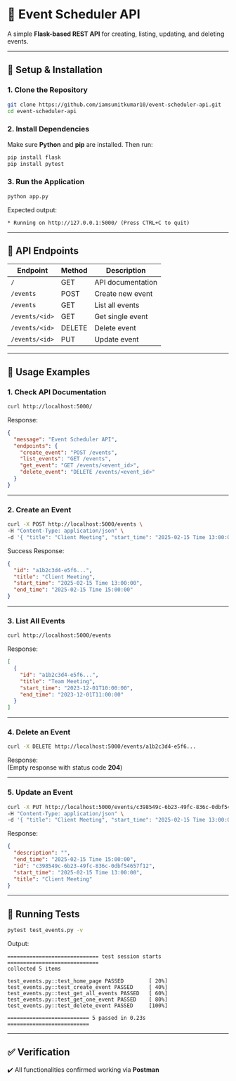 # 📅 Event Scheduler API

A simple **Flask-based REST API** for creating, listing, updating, and deleting events.

---

## 🚀 Setup & Installation

### 1. Clone the Repository
```bash
git clone https://github.com/iamsumitkumar10/event-scheduler-api.git
cd event-scheduler-api
```

### 2. Install Dependencies  
Make sure **Python** and **pip** are installed. Then run:
```bash
pip install flask
pip install pytest
```

### 3. Run the Application
```bash
python app.py
```
Expected output:
```
* Running on http://127.0.0.1:5000/ (Press CTRL+C to quit)
```

---

## 📌 API Endpoints

| Endpoint         | Method | Description        |
|------------------|--------|--------------------|
| `/`              | GET    | API documentation |
| `/events`        | POST   | Create new event  |
| `/events`        | GET    | List all events   |
| `/events/<id>`   | GET    | Get single event  |
| `/events/<id>`   | DELETE | Delete event      |
| `/events/<id>`   | PUT    | Update event      |

---

## 🔎 Usage Examples

### 1. Check API Documentation
```bash
curl http://localhost:5000/
```
Response:
```json
{
  "message": "Event Scheduler API",
  "endpoints": {
    "create_event": "POST /events",
    "list_events": "GET /events",
    "get_event": "GET /events/<event_id>",
    "delete_event": "DELETE /events/<event_id>"
  }
}
```

---

### 2. Create an Event
```bash
curl -X POST http://localhost:5000/events \
-H "Content-Type: application/json" \
-d '{ "title": "Client Meeting", "start_time": "2025-02-15 Time 13:00:00", "end_time": "2025-02-15 Time 15:00:00" }'
```
Success Response:
```json
{
  "id": "a1b2c3d4-e5f6...",
  "title": "Client Meeting",
  "start_time": "2025-02-15 Time 13:00:00",
  "end_time": "2025-02-15 Time 15:00:00"
}
```

---

### 3. List All Events
```bash
curl http://localhost:5000/events
```
Response:
```json
[
  {
    "id": "a1b2c3d4-e5f6...",
    "title": "Team Meeting",
    "start_time": "2023-12-01T10:00:00",
    "end_time": "2023-12-01T11:00:00"
  }
]
```

---

### 4. Delete an Event
```bash
curl -X DELETE http://localhost:5000/events/a1b2c3d4-e5f6...
```
Response:  
(Empty response with status code **204**)

---

### 5. Update an Event
```bash
curl -X PUT http://localhost:5000/events/c398549c-6b23-49fc-836c-0dbf54657f12 \
-H "Content-Type: application/json" \
-d '{ "title": "Client Meeting", "start_time": "2025-02-15 Time 13:00:00", "end_time": "2025-02-15 Time 15:00:00" }'
```
Response:
```json
{
  "description": "",
  "end_time": "2025-02-15 Time 15:00:00",
  "id": "c398549c-6b23-49fc-836c-0dbf54657f12",
  "start_time": "2025-02-15 Time 13:00:00",
  "title": "Client Meeting"
}
```

---

## 🧪 Running Tests
```bash
pytest test_events.py -v
```
Output:
```
============================= test session starts =============================
collected 5 items

test_events.py::test_home_page PASSED        [ 20%]
test_events.py::test_create_event PASSED     [ 40%]
test_events.py::test_get_all_events PASSED   [ 60%]
test_events.py::test_get_one_event PASSED    [ 80%]
test_events.py::test_delete_event PASSED     [100%]

========================== 5 passed in 0.23s ==========================
```

---

## ✅ Verification
✔️ All functionalities confirmed working via **Postman**
